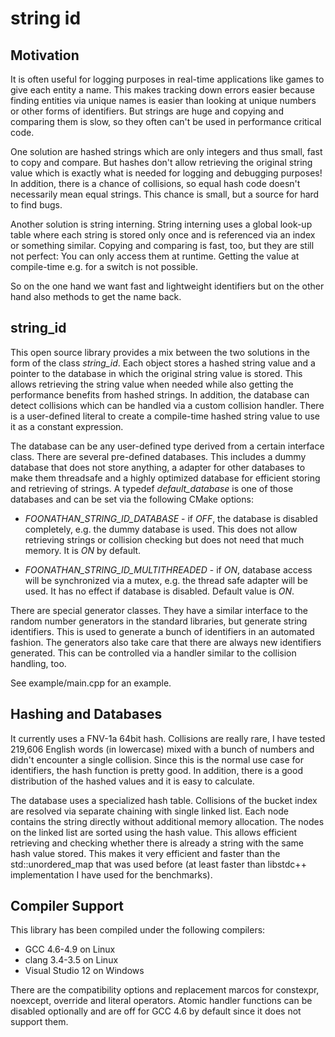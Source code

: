string id
=========

Motivation
----------
It is often useful for logging purposes in real-time applications like games to give each entity a name. This makes tracking down errors easier because finding entities via unique names is easier than looking at unique numbers or other forms of identifiers. But strings are huge and copying and comparing them is slow, so they often can't be used in performance critical code.

One solution are hashed strings which are only integers and thus small, fast to copy and compare. But hashes don't allow retrieving the original string value which is exactly what is needed for logging and debugging purposes! In addition, there is a chance of collisions, so equal hash code doesn't necessarily mean equal strings. This chance is small, but a source for hard to find bugs.

Another solution is string interning. String interning uses a global look-up table where each string is stored only once and is referenced via an index or something similar. Copying and comparing is fast, too, but they are still not perfect: You can only access them at runtime. Getting the value at compile-time e.g. for a switch is not possible.

So on the one hand we want fast and lightweight identifiers but on the other hand also methods to get the name back. 


string_id
---------
This open source library provides a mix between the two solutions in the form of the class *string_id*. Each object stores a hashed string value and a pointer to the database in which the original string value is stored. This allows retrieving the string value when needed while also getting the performance benefits from hashed strings. In addition, the database can detect collisions which can be handled via a custom collision handler. There is a user-defined literal to create a compile-time hashed string value to use it as a constant expression.

The database can be any user-defined type derived from a certain interface class. There are several pre-defined databases. This includes a dummy database that does not store anything, a adapter for other databases to make them threadsafe and a highly optimized database for efficient storing and retrieving of strings. A typedef *default_database* is one of those databases and can be set via the following CMake options:

* *FOONATHAN_STRING_ID_DATABASE* - if *OFF*, the database is disabled completely, e.g. the dummy database is used. This does not allow retrieving strings or collision checking but does not need that much memory. It is *ON* by default.

* *FOONATHAN_STRING_ID_MULTITHREADED* - if *ON*, database access will be synchronized via a mutex, e.g. the thread safe adapter will be used. It has no effect if database is disabled. Default value is *ON*.

There are special generator classes. They have a similar interface to the random number generators in the standard libraries, but generate string identifiers. This is used to generate a bunch of identifiers in an automated fashion. The generators also take care that there are always new identifiers generated. This can be controlled via a handler similar to the collision handling, too.

See example/main.cpp for an example.

Hashing and Databases
---------------------
It currently uses a FNV-1a 64bit hash. Collisions are really rare, I have tested 219,606 English words (in lowercase) mixed with a bunch of numbers and didn't encounter a single collision. Since this is the normal use case for identifiers, the hash function is pretty good. In addition, there is a good distribution of the hashed values and it is easy to calculate.

The database uses a specialized hash table. Collisions of the bucket index are resolved via separate chaining with single linked list. Each node contains the string directly without additional memory allocation. The nodes on the linked list are sorted using the hash value. This allows efficient retrieving and checking whether there is already a string with the same hash value stored. This makes it very efficient and faster than the std::unordered_map that was used before (at least faster than libstdc++ implementation I have used for the benchmarks).

Compiler Support
----------------
This library has been compiled under the following compilers:
* GCC 4.6-4.9 on Linux
* clang 3.4-3.5 on Linux
* Visual Studio 12 on Windows

There are the compatibility options and replacement marcos for constexpr, noexcept, override and literal operators. Atomic handler functions can be disabled optionally and are off for GCC 4.6 by default since it does not support them.
